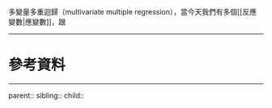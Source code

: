 多變量多重迴歸（multivariate multiple regression），當今天我們有多個[[反應變數|應變數]]，跟

- - -
# 參考資料

- - -
parent::
sibling::
child::